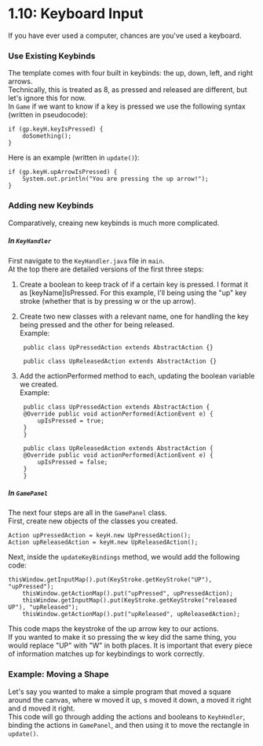 # 1.10: Keyboard Input

If you have ever used a computer, chances are you've used a keyboard.  

### Use Existing Keybinds

The template comes with four built in keybinds: the up, down, left, and right arrows.  
Technically, this is treated as 8, as pressed and released are different, but let's ignore this for now.  
In `Game` if we want to know if a key is pressed we use the following syntax (written in pseudocode):

    if (gp.keyH.keyIsPressed) {
        doSomething();
    }

Here is an example (written in `update()`):

    if (gp.keyH.upArrowIsPressed) {
        System.out.println("You are pressing the up arrow!");
    }
    
### Adding new Keybinds

Comparatively, creaing new keybinds is much more complicated.  

##### In `KeyHandler`

First navigate to the `KeyHandler.java` file in `main`.  
At the top there are detailed versions of the first three steps:  
1. Create a boolean to keep track of if a certain key is pressed. I format it as [keyName]IsPressed. For this example, I'll being using the "up" key stroke (whether that is by pressing w or the up arrow).  
2. Create two new classes with a relevant name, one for handling the key being pressed and the other for being released.  
Example:

    	public class UpPressedAction extends AbstractAction {}
	
    	public class UpReleasedAction extends AbstractAction {}
	
3. Add the actionPerformed method to each, updating the boolean variable we created.  
Example:

	    public class UpPressedAction extends AbstractAction {
		@Override public void actionPerformed(ActionEvent e) {
		    upIsPressed = true;
		}
	    }

	    public class UpReleasedAction extends AbstractAction {
		@Override public void actionPerformed(ActionEvent e) {
		    upIsPressed = false;
		}
	    }
	    
##### In `GamePanel`

The next four steps are all in the `GamePanel` class.  
First, create new objects of the classes you created.

	Action upPressedAction = keyH.new UpPressedAction();
	Action upReleasedAction = keyH.new UpReleasedAction();
	
Next, inside the `updateKeyBindings` method, we would add the following code:

	thisWindow.getInputMap().put(KeyStroke.getKeyStroke("UP"), "upPressed");
		thisWindow.getActionMap().put("upPressed", upPressedAction);
        thisWindow.getInputMap().put(KeyStroke.getKeyStroke("released UP"), "upReleased");
		thisWindow.getActionMap().put("upReleased", upReleasedAction);
		
This code maps the keystroke of the up arrow key to our actions.  
If you wanted to make it so pressing the w key did the same thing, you would replace "UP" with "W" in both places.  It is important that every piece of information matches up for keybindings to work correctly.  

### Example: Moving a Shape

Let's say you wanted to make a simple program that moved a square around the canvas, where w moved it up, s moved it down, a moved it right and d moved it right.  
This code will go through adding the actions and booleans to `KeyhHndler`, binding the actions in `GamePanel`, and then using it to move the rectangle in `update()`.  
